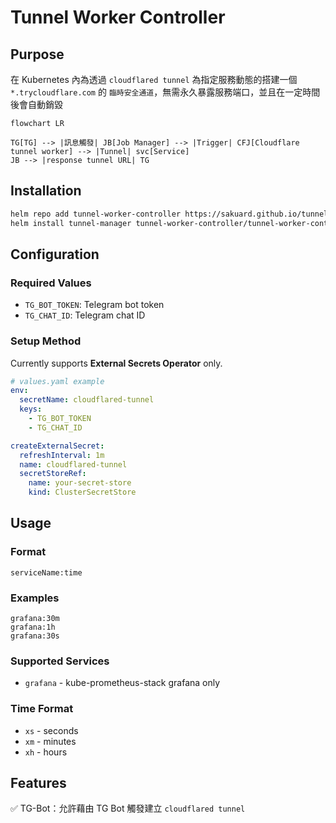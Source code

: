# Tunnel Worker Controller

## Purpose

在 Kubernetes 內為透過 `cloudflared tunnel` 為指定服務動態的搭建一個 `*.trycloudflare.com` 的 `臨時安全通道`，無需永久暴露服務端口，並且在一定時間後會自動銷毀

```mermaid
flowchart LR

TG[TG] --> |訊息觸發| JB[Job Manager] --> |Trigger| CFJ[Cloudflare tunnel worker] --> |Tunnel| svc[Service]
JB --> |response tunnel URL| TG
```

## Installation

```bash
helm repo add tunnel-worker-controller https://sakuard.github.io/tunnel-worker-controller
helm install tunnel-manager tunnel-worker-controller/tunnel-worker-controller
```

## Configuration

### Required Values
- `TG_BOT_TOKEN`: Telegram bot token
- `TG_CHAT_ID`: Telegram chat ID

### Setup Method
Currently supports **External Secrets Operator** only.

```yaml
# values.yaml example
env:
  secretName: cloudflared-tunnel
  keys:
    - TG_BOT_TOKEN
    - TG_CHAT_ID

createExternalSecret:
  refreshInterval: 1m
  name: cloudflared-tunnel
  secretStoreRef: 
    name: your-secret-store
    kind: ClusterSecretStore
```

## Usage

### Format
```
serviceName:time
```

### Examples
```
grafana:30m
grafana:1h
grafana:30s
```

### Supported Services
- `grafana` - kube-prometheus-stack grafana only

### Time Format
- `xs` - seconds
- `xm` - minutes  
- `xh` - hours

## Features

✅ TG-Bot：允許藉由 TG Bot 觸發建立 `cloudflared tunnel`
